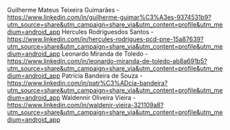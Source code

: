 Guilherme Mateus Teixeira Guimarães - https://www.linkedin.com/in/guilherme-guimar%C3%A3es-9374531b9?utm_source=share&utm_campaign=share_via&utm_content=profile&utm_medium=android_app
Hercules Rodriguesdos Santos - https://www.linkedin.com/in/hercules-rodrigues-pcd-pne-15a87639?utm_source=share&utm_campaign=share_via&utm_content=profile&utm_medium=android_app
Leonardo Miranda de Toledo - https://www.linkedin.com/in/leonardo-miranda-de-toledo-ab8a691b5?utm_source=share&utm_campaign=share_via&utm_content=profile&utm_medium=android_app
Patrícia Bandeira de Souza - https://www.linkedin.com/in/patr%C3%ADcia-bandeira?utm_source=share&utm_campaign=share_via&utm_content=profile&utm_medium=android_app
Waldennir Oliveira Vieira - https://www.linkedin.com/in/waldenir-vieira-321109a8?utm_source=share&utm_campaign=share_via&utm_content=profile&utm_medium=android_app
